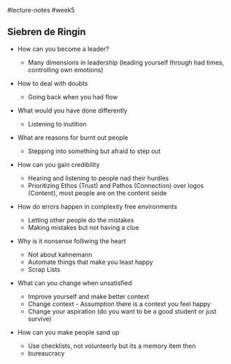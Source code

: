 #lecture-notes #week5

## Siebren de Ringin

- How can you become a leader?
	- Many dimensions in leadership (leading yourself through had times, controlling own emotions)
- How to deal with doubts
	- Going back when you had flow
- What would you have done differently
	- Listening to inutition 
- What are reasons for burnt out people
	- Stepping into something but afraid to step out
- How can you gain credibility
	- Hearing and listening to people nad their hurdles
	- Prioritizing Ethos (Trust) and Pathos (Connection) over logos (Content), most people are on the content seide 
- How do errors happen in complexity free environments
	- Letting other people do the mistakes
	- Making mistakes but not having a clue 
- Why is it nonsense folliwing the heart
	- Not about kahnemann
	- Automate things that make you least happy
	- Scrap Lists
- What can you change when unsatisfied
	- Improve yourself and make better context
	- Change context - Assumption there is a context you feel happy
	- Change your aspiration (do you want to be a good student or just survive)

- How can you make people sand up 
	- Use checklists, not volunteerly but its a memory item then 
	- bureaucracy